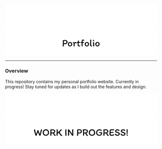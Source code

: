 <div align="center">
  <img src="assets/banner-dark.png#gh-dark-mode-only" alt="Banner" style="width: 600px; height: auto;">
  <img src="assets/banner-light.png#gh-light-mode-only" alt="Banner" style="width: 600px; height: auto;">
</div>

---

### Overview

This repository contains my personal portfolio website. Currently in progress! Stay tuned for updates as I build out the features and design.

<div align="center">
  <img src="assets/progress-dark.png#gh-dark-mode-only" alt="Banner" style="width: 1000px; height: auto;">
  <img src="assets/progress-light.png#gh-light-mode-only" alt="Banner" style="width: 1000px; height: auto;">
</div>